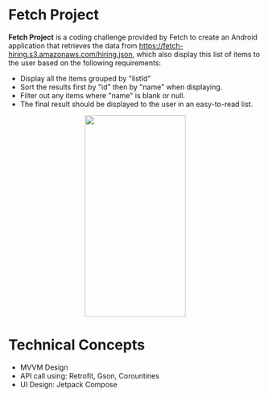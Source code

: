 # Fetch Project

**Fetch Project** is a coding challenge provided by Fetch to create an Android application that retrieves the data from https://fetch-hiring.s3.amazonaws.com/hiring.json, which also display this list of items to the user based on the following requirements:
* Display all the items grouped by "listId"
* Sort the results first by "id" then by "name" when displaying.
* Filter out any items where "name" is blank or null.
* The final result should be displayed to the user in an easy-to-read list.


<p align="center">
  <img src="https://i.imgur.com/92ENyUN.png" width="200" height="400" />
</p>

# Technical Concepts
  * MVVM Design
  * API call using: Retrofit, Gson, Corountines
  * UI Design: Jetpack Compose

